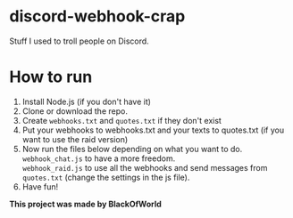 # **discord-webhook-crap**
Stuff I used to troll people on Discord.
# How to run
1) Install Node.js (if you don't have it)
2) Clone or download the repo.
3) Create `webhooks.txt` and `quotes.txt` if they don't exist
4) Put your webhooks to webhooks.txt and your texts to quotes.txt (if you want to use the raid version)
5) Now run the files below depending on what you want to do. \
`webhook_chat.js` to have a more freedom.   
`webhook_raid.js` to use all the webhooks and send messages from `quotes.txt` (change the settings in the js file).
6) Have fun! 

**This project was made by BlackOfWorld**
